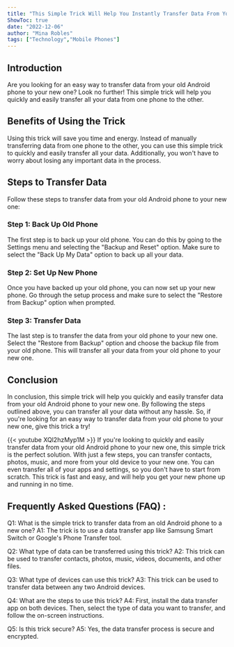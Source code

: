 ```yaml
---
title: "This Simple Trick Will Help You Instantly Transfer Data From Your Old Android Phone to Your New One!"
ShowToc: true 
date: "2022-12-06"
author: "Mina Robles" 
tags: ["Technology","Mobile Phones"]
---
```

## Introduction

Are you looking for an easy way to transfer data from your old Android phone to your new one? Look no further! This simple trick will help you quickly and easily transfer all your data from one phone to the other.

## Benefits of Using the Trick

Using this trick will save you time and energy. Instead of manually transferring data from one phone to the other, you can use this simple trick to quickly and easily transfer all your data. Additionally, you won't have to worry about losing any important data in the process.

## Steps to Transfer Data

Follow these steps to transfer data from your old Android phone to your new one:

### Step 1: Back Up Old Phone

The first step is to back up your old phone. You can do this by going to the Settings menu and selecting the "Backup and Reset" option. Make sure to select the "Back Up My Data" option to back up all your data.

### Step 2: Set Up New Phone

Once you have backed up your old phone, you can now set up your new phone. Go through the setup process and make sure to select the "Restore from Backup" option when prompted.

### Step 3: Transfer Data

The last step is to transfer the data from your old phone to your new one. Select the "Restore from Backup" option and choose the backup file from your old phone. This will transfer all your data from your old phone to your new one.

## Conclusion

In conclusion, this simple trick will help you quickly and easily transfer data from your old Android phone to your new one. By following the steps outlined above, you can transfer all your data without any hassle. So, if you're looking for an easy way to transfer data from your old phone to your new one, give this trick a try!

{{< youtube XQl2hzMyp1M >}} 
If you're looking to quickly and easily transfer data from your old Android phone to your new one, this simple trick is the perfect solution. With just a few steps, you can transfer contacts, photos, music, and more from your old device to your new one. You can even transfer all of your apps and settings, so you don't have to start from scratch. This trick is fast and easy, and will help you get your new phone up and running in no time.

## Frequently Asked Questions (FAQ) :
Q1: What is the simple trick to transfer data from an old Android phone to a new one?
A1: The trick is to use a data transfer app like Samsung Smart Switch or Google's Phone Transfer tool.

Q2: What type of data can be transferred using this trick?
A2: This trick can be used to transfer contacts, photos, music, videos, documents, and other files.

Q3: What type of devices can use this trick?
A3: This trick can be used to transfer data between any two Android devices.

Q4: What are the steps to use this trick?
A4: First, install the data transfer app on both devices. Then, select the type of data you want to transfer, and follow the on-screen instructions.

Q5: Is this trick secure?
A5: Yes, the data transfer process is secure and encrypted.


